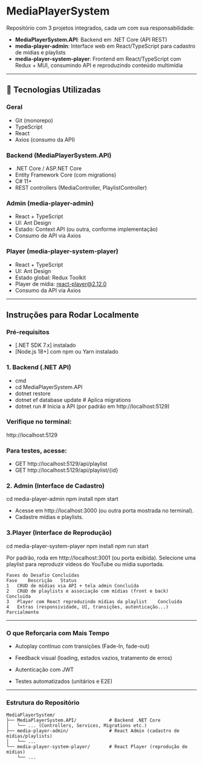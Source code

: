 # MediaPlayerSystem

Repositório com 3 projetos integrados, cada um com sua responsabilidade:

- **MediaPlayerSystem.API**: Backend em .NET Core (API REST)
- **media-player-admin**: Interface web em React/TypeScript para cadastro de mídias e playlists
- **media-player-system-player**: Frontend em React/TypeScript com Redux + MUI, consumindo API e reproduzindo conteúdo multimídia

---

## 🧰 Tecnologias Utilizadas

### Geral
- Git (monorepo)
- TypeScript
- React
- Axios (consumo da API)

### Backend (MediaPlayerSystem.API)
- .NET Core / ASP.NET Core
- Entity Framework Core (com migrations)
- C# 11+
- REST controllers (MediaController, PlaylistController)

### Admin (media-player-admin)
- React + TypeScript
- UI: Ant Design
- Estado: Context API (ou outra, conforme implementação)
- Consumo de API via Axios

### Player (media-player-system-player)
- React + TypeScript
- UI: Ant Design
- Estado global: Redux Toolkit
- Player de mídia: react-player@2.12.0
- Consumo da API via Axios

---

##  Instruções para Rodar Localmente

### Pré-requisitos
- [.NET SDK 7.x] instalado
- [Node.js 18+] com npm ou Yarn instalado

### 1. Backend (.NET API)

- cmd
- cd MediaPlayerSystem.API
- dotnet restore
- dotnet ef database update              # Aplica migrations
- dotnet run                            # Inicia a API (por padrão em http://localhost:5129)

### Verifique no terminal:
http://localhost:5129

### Para testes, acesse:
- GET http://localhost:5129/api/playlist
- GET http://localhost:5129/api/playlist/{id}


### 2. Admin (Interface de Cadastro)

cd media-player-admin
npm install
npm start

- Acesse em http://localhost:3000 (ou outra porta mostrada no terminal).
- Cadastre mídias e playlists.

### 3.Player (Interface de Reprodução)

cd media-player-system-player
npm install
npm run start

Por padrão, roda em http://localhost:3001
 (ou porta exibida).
Selecione uma playlist para reproduzir vídeos do YouTube ou mídia suportada.


```text
Fases do Desafio Concluídas
Fase	Descrição	Status
1	CRUD de mídias via API + tela admin	Concluída
2	CRUD de playlists e associação com mídias (front e back)	Concluída
3	Player com React reproduzindo mídias da playlist	Concluída
4	Extras (responsividade, UI, transições, autenticação...)	Parcialmente

```
---

### O que Reforçaria com Mais Tempo

- Autoplay contínuo com transições (Fade-In, fade-out)

- Feedback visual (loading, estados vazios, tratamento de erros)

- Autenticação com JWT

- Testes automatizados (unitários e E2E)

---

### Estrutura do Repositório

```text
MediaPlayerSystem/
├── MediaPlayerSystem.API/            # Backend .NET Core
│   └── ... (Controllers, Services, Migrations etc.)
├── media-player-admin/               # React Admin (cadastro de mídias/playlists)
│   └── ...
└── media-player-system-player/       # React Player (reprodução de mídias)
    └── ...

```
